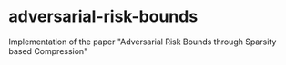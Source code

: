 # adversarial-risk-bounds
Implementation of the paper "Adversarial Risk Bounds through Sparsity based Compression"
